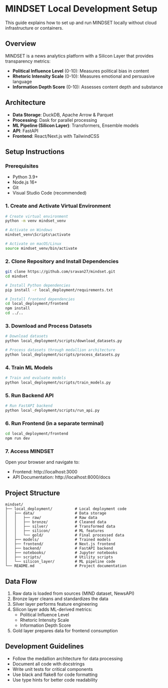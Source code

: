 # MINDSET Local Development Setup

This guide explains how to set up and run MINDSET locally without cloud infrastructure or containers.

## Overview

MINDSET is a news analytics platform with a Silicon Layer that provides transparency metrics:
- **Political Influence Level** (0-10): Measures political bias in content
- **Rhetoric Intensity Scale** (0-10): Measures emotional and persuasive language
- **Information Depth Score** (0-10): Assesses content depth and substance

## Architecture

- **Data Storage**: DuckDB, Apache Arrow & Parquet
- **Processing**: Dask for parallel processing
- **ML Pipeline (Silicon Layer)**: Transformers, Ensemble models
- **API**: FastAPI
- **Frontend**: React/Next.js with TailwindCSS

## Setup Instructions

### Prerequisites

- Python 3.9+
- Node.js 16+
- Git
- Visual Studio Code (recommended)

### 1. Create and Activate Virtual Environment

```bash
# Create virtual environment
python -m venv mindset_venv

# Activate on Windows
mindset_venv\Scripts\activate

# Activate on macOS/Linux
source mindset_venv/bin/activate
```

### 2. Clone Repository and Install Dependencies

```bash
git clone https://github.com/sravan27/mindset.git
cd mindset

# Install Python dependencies
pip install -r local_deployment/requirements.txt

# Install frontend dependencies
cd local_deployment/frontend
npm install
cd ../..
```

### 3. Download and Process Datasets

```bash
# Download datasets
python local_deployment/scripts/download_datasets.py

# Process datasets through medallion architecture
python local_deployment/scripts/process_datasets.py
```

### 4. Train ML Models

```bash
# Train and evaluate models
python local_deployment/scripts/train_models.py
```

### 5. Run Backend API

```bash
# Run FastAPI backend
python local_deployment/scripts/run_api.py
```

### 6. Run Frontend (in a separate terminal)

```bash
cd local_deployment/frontend
npm run dev
```

### 7. Access MINDSET

Open your browser and navigate to:
- Frontend: http://localhost:3000
- API Documentation: http://localhost:8000/docs

## Project Structure

```
mindset/
├── local_deployment/          # Local deployment code
│   ├── data/                  # Data storage
│   │   ├── raw/               # Raw data
│   │   ├── bronze/            # Cleaned data
│   │   ├── silver/            # Transformed data
│   │   ├── silicon/           # ML features
│   │   └── gold/              # Final processed data
│   ├── models/                # Trained models
│   ├── frontend/              # Next.js frontend
│   ├── backend/               # FastAPI backend
│   ├── notebooks/             # Jupyter notebooks
│   ├── scripts/               # Utility scripts
│   └── silicon_layer/         # ML pipeline code
└── README.md                  # Project documentation
```

## Data Flow

1. Raw data is loaded from sources (MIND dataset, NewsAPI)
2. Bronze layer cleans and standardizes the data
3. Silver layer performs feature engineering
4. Silicon layer adds ML-derived metrics:
   - Political Influence Level
   - Rhetoric Intensity Scale
   - Information Depth Score
5. Gold layer prepares data for frontend consumption

## Development Guidelines

- Follow the medallion architecture for data processing
- Document all code with docstrings
- Write unit tests for critical components
- Use black and flake8 for code formatting
- Use type hints for better code readability